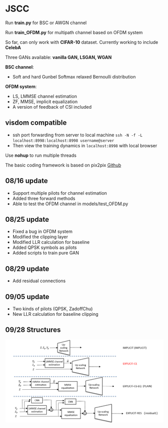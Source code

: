 # JSCC

Run **train.py** for BSC or AWGN channel

Run **train_OFDM.py** for multipath channel based on OFDM system

So far, can only work with **CIFAR-10** dataset. Currently working to include **CelebA**

Three GANs available:  **vanilla GAN, LSGAN, WGAN**

**BSC channel**:

* Soft and hard Gunbel Softmax relaxed Bernoulli distribution

**OFDM system**:

* LS, LMMSE channel estimation
* ZF, MMSE, implicit equalization
* A version of feedback of CSI included

## visdom compatible 

* ssh port forwarding from server to local machine `ssh -N -f -L localhost:8998:localhost:8998 username@server` 
* Then view the training dynamics in `localhost:8998` with local browser

Use **nohup** to run multiple threads

The basic coding framework is based on pix2pix [Github](https://github.com/junyanz/pytorch-CycleGAN-and-pix2pix)


## 08/16 update

* Support multiple pilots for channel estimation
* Added three forward methods
* Able to test the OFDM channel in models/test_OFDM.py

## 08/25 update

* Fixed a bug in OFDM system
* Modified the clipping layer
* Modified LLR calculation for baseline
* Added QPSK symbols as pilots
* Added scripts to train pure GAN 

## 08/29 update

* Add residual connections 

## 09/05 update

* Two kinds of pilots (QPSK, ZadoffChu)
* New LLR calculation for baseline clipping

## 09/28 Structures

![Networks](networks.png)
